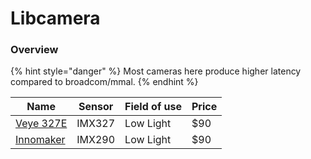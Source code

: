 # Libcamera

### Overview

{% hint style="danger" %}
Most cameras here produce higher latency compared to broadcom/mmal.
{% endhint %}

| Name                                                                    | Sensor | Field of use    | Price |
| ----------------------------------------------------------------------- | ------ | --------------- | ----- |
| [Veye 327E](http://www.veye.cc/en/product/veye-mipi-327e/)                   | IMX327 | Low Light       | $90   |
| [Innomaker](https://www.inno-maker.com/product/mipi-cam-290/)           | IMX290 | Low Light       | $90   |
